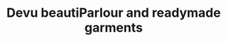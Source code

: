 ---
title: "Devu beautiParlour and readymade garments"
url: /thiruvananthapuram/devu-beautiparlour-and-readymade-garments/
shop: Kosmetik
---